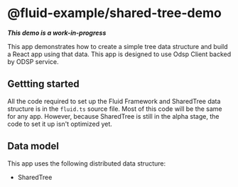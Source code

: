 # @fluid-example/shared-tree-demo

**_This demo is a work-in-progress_**

This app demonstrates how to create a simple tree data structure and build a React app using that data. This app is designed to use Odsp Client backed by ODSP service.

## Gettting started

All the code required to set up the Fluid Framework and SharedTree data structure is in the `fluid.ts` source file. Most of this code will be the same for any app. However, because SharedTree is still in the alpha stage, the code to set it up isn't optimized yet.

## Data model

This app uses the following distributed data structure:

-   SharedTree
